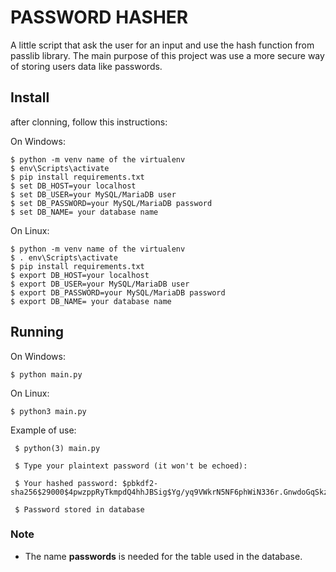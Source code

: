 # PASSWORD HASHER

A little script that ask the user for an input and use the hash function from passlib library. The main purpose of this project was use a more secure way of storing users data like passwords.

## Install

after clonning, follow this instructions:

On Windows:

    $ python -m venv name of the virtualenv
    $ env\Scripts\activate
    $ pip install requirements.txt
    $ set DB_HOST=your localhost
    $ set DB_USER=your MySQL/MariaDB user
    $ set DB_PASSWORD=your MySQL/MariaDB password
    $ set DB_NAME= your database name

On Linux:

    $ python -m venv name of the virtualenv
    $ . env\Scripts\activate
    $ pip install requirements.txt
    $ export DB_HOST=your localhost
    $ export DB_USER=your MySQL/MariaDB user
    $ export DB_PASSWORD=your MySQL/MariaDB password
    $ export DB_NAME= your database name

## Running

On Windows:

    $ python main.py

On Linux:

    $ python3 main.py


Example of use:
    
     $ python(3) main.py
     
     $ Type your plaintext password (it won't be echoed):

     $ Your hashed password: $pbkdf2-sha256$29000$4pwzppRyTkmpdQ4hhJBSig$Yg/yq9VWkrN5NF6phWiN336r.GnwdoGqSkzsOjS8xmo

     $ Password stored in database

### Note

- The name **passwords** is needed for the table used in the database.
